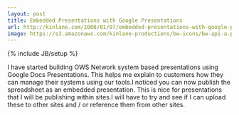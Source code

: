 ```yaml
---
layout: post
title: Embedded Presentations with Google Presentations
url: http://kinlane.com/2008/01/07/embedded-presentations-with-google-presentations/
image: https://s3.amazonaws.com/kinlane-productions/bw-icons/bw-api-a.png
---
```

{% include JB/setup %}
I have started building OWS Network system based presentations using Google Docs Presentations.  This helps me explain to customers how they can manage their systems using our tools.I noticed you can now publish the spreadsheet as an embedded presentation.  This is nice for presentations that I will be publishing within sites.I will have to try and see if I can upload these to other sites and / or reference them from other sites.